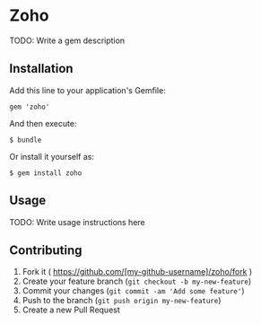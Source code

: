 # Zoho

TODO: Write a gem description

## Installation

Add this line to your application's Gemfile:

    gem 'zoho'

And then execute:

    $ bundle

Or install it yourself as:

    $ gem install zoho

## Usage

TODO: Write usage instructions here

## Contributing

1. Fork it ( https://github.com/[my-github-username]/zoho/fork )
2. Create your feature branch (`git checkout -b my-new-feature`)
3. Commit your changes (`git commit -am 'Add some feature'`)
4. Push to the branch (`git push origin my-new-feature`)
5. Create a new Pull Request
